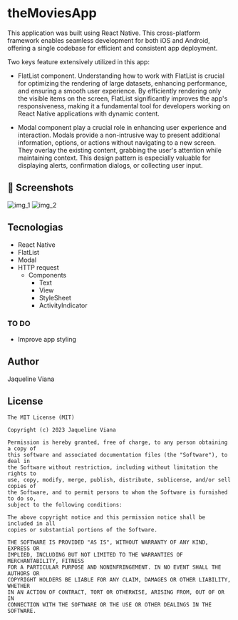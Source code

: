 # theMoviesApp

This application was built using React Native. This cross-platform framework enables seamless development for both iOS and Android, offering a single codebase for efficient and consistent app deployment. 

Two keys feature extensively utilized in this app:

- FlatList component. Understanding how to work with FlatList is crucial for optimizing the rendering of large datasets, enhancing performance, and ensuring a smooth user experience. By efficiently rendering only the visible items on the screen, FlatList significantly improves the app's responsiveness, making it a fundamental tool for developers working on React Native applications with dynamic content. 

- Modal component  play a crucial role in enhancing user experience and interaction. Modals provide a non-intrusive way to present additional information, options, or actions without navigating to a new screen. They overlay the existing content, grabbing the user's attention while maintaining context. This design pattern is especially valuable for displaying alerts, confirmation dialogs, or collecting user input.


## :camera_flash: Screenshots
<!-- You can add more screenshots here if you like -->

![img_1](https://github.com/jaqviana/theMoviesApp/assets/124181385/b4862ffc-c388-4aa8-9ce0-de293280dbec)
![img_2](https://github.com/jaqviana/theMoviesApp/assets/124181385/629bf94e-e761-41d2-a8a1-9053cc4d6678)

## Tecnologias

* React Native
* FlatList
* Modal
* HTTP request
  - Components 
    - Text
    - View
    - StyleSheet
    - ActivityIndicator


### TO DO
- Improve app styling

## Author
Jaqueline Viana 

## License
```
The MIT License (MIT)

Copyright (c) 2023 Jaqueline Viana

Permission is hereby granted, free of charge, to any person obtaining a copy of
this software and associated documentation files (the "Software"), to deal in
the Software without restriction, including without limitation the rights to
use, copy, modify, merge, publish, distribute, sublicense, and/or sell copies of
the Software, and to permit persons to whom the Software is furnished to do so,
subject to the following conditions:

The above copyright notice and this permission notice shall be included in all
copies or substantial portions of the Software.

THE SOFTWARE IS PROVIDED "AS IS", WITHOUT WARRANTY OF ANY KIND, EXPRESS OR
IMPLIED, INCLUDING BUT NOT LIMITED TO THE WARRANTIES OF MERCHANTABILITY, FITNESS
FOR A PARTICULAR PURPOSE AND NONINFRINGEMENT. IN NO EVENT SHALL THE AUTHORS OR
COPYRIGHT HOLDERS BE LIABLE FOR ANY CLAIM, DAMAGES OR OTHER LIABILITY, WHETHER
IN AN ACTION OF CONTRACT, TORT OR OTHERWISE, ARISING FROM, OUT OF OR IN
CONNECTION WITH THE SOFTWARE OR THE USE OR OTHER DEALINGS IN THE SOFTWARE.
```
